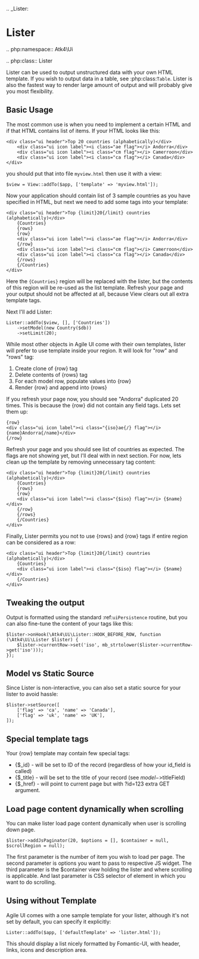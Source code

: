 .. _Lister:

# Lister

.. php:namespace:: Atk4\Ui

.. php:class:: Lister

Lister can be used to output unstructured data with your own HTML template. If you wish to output
data in a table, see :php:class:`Table`. Lister is also the fastest way to render large amount of
output and will probably give you most flexibility.

## Basic Usage

The most common use is when you need to implement a certain HTML and if that HTML contains list of
items. If your HTML looks like this:

```
<div class="ui header">Top 20 countries (alphabetically)</div>
    <div class="ui icon label"><i class="ae flag"></i> Andorra</div>
    <div class="ui icon label"><i class="cm flag"></i> Camerroon</div>
    <div class="ui icon label"><i class="ca flag"></i> Canada</div>
</div>
```

you should put that into file `myview.html` then use it with a view:

```
$view = View::addTo($app, ['template' => 'myview.html']);
```

Now your application should contain list of 3 sample countries as you have specified in HTML, but next
we need to add some tags into your template:

```
<div class="ui header">Top {limit}20{/limit} countries (alphabetically)</div>
    {Countries}
    {rows}
    {row}
    <div class="ui icon label"><i class="ae flag"></i> Andorra</div>
    {/row}
    <div class="ui icon label"><i class="cm flag"></i> Camerroon</div>
    <div class="ui icon label"><i class="ca flag"></i> Canada</div>
    {/rows}
    {/Countries}
</div>
```

Here the `{Countries}` region will be replaced with the lister, but the contents of
this region will be re-used as the list template. Refresh your page and your output
should not be affected at all, because View clears out all extra template tags.

Next I'll add Lister:

```
Lister::addTo($view, [], ['Countries'])
    ->setModel(new Country($db))
    ->setLimit(20);
```

While most other objects in Agile UI come with their own templates, lister will prefer
to use template inside your region. It will look for "row" and "rows" tag:

 1. Create clone of {row} tag
 2. Delete contents of {rows} tag
 3. For each model row, populate values into {row}
 4. Render {row} and append into {rows}

If you refresh your page now, you should see "Andorra" duplicated 20 times. This is because
the {row} did not contain any field tags. Lets set them up:

```
{row}
<div class="ui icon label"><i class="{iso}ae{/} flag"></i> {name}Andorra{/name}</div>
{/row}
```

Refresh your page and you should see list of countries as expected. The flags are not showing yet,
but I'll deal with in next section. For now, lets clean up the template by removing unnecessary tag content:

```
<div class="ui header">Top {limit}20{/limit} countries (alphabetically)</div>
    {Countries}
    {rows}
    {row}
    <div class="ui icon label"><i class="{$iso} flag"></i> {$name}</div>
    {/row}
    {/rows}
    {/Countries}
</div>
```

Finally, Lister permits you not to use {rows} and {row} tags if entire region can be considered as a row:

```
<div class="ui header">Top {limit}20{/limit} countries (alphabetically)</div>
    {Countries}
    <div class="ui icon label"><i class="{$iso} flag"></i> {$name}</div>
    {/Countries}
</div>
```

## Tweaking the output

Output is formatted using the standard :ref:`uiPersistence` routine, but you can also fine-tune the content
of your tags like this:

```
$lister->onHook(\Atk4\Ui\Lister::HOOK_BEFORE_ROW, function (\Atk4\Ui\Lister $lister) {
    $lister->currentRow->set('iso', mb_strtolower($lister->currentRow->get('iso')));
});
```

## Model vs Static Source

Since Lister is non-interactive, you can also set a static source for your lister to avoid hassle:

```
$lister->setSource([
    ['flag' => 'ca', 'name' => 'Canada'],
    ['flag' => 'uk', 'name' => 'UK'],
]);
```

## Special template tags

Your {row} template may contain few special tags:

 - {$_id} - will be set to ID of the record (regardless of how your id_field is called)
 - {$_title} - will be set to the title of your record (see $model->$titleField)
 - {$_href} - will point to current page but with ?id=123 extra GET argument.

## Load page content dynamically when scrolling

You can make lister load page content dynamically when user is scrolling down page.

```
$lister->addJsPaginator(20, $options = [], $container = null, $scrollRegion = null);
```

The first parameter is the number of item you wish to load per page.
The second parameter is options you want to pass to respective JS widget.
The third parameter is the $container view holding the lister and where scrolling is applicable.
And last parameter is CSS selector of element in which you want to do scrolling.

## Using without Template

Agile UI comes with a one sample template for your lister, although it's not set by default,
you can specify it explicitly:

```
Lister::addTo($app, ['defaultTemplate' => 'lister.html']);
```

This should display a list nicely formatted by Fomantic-UI, with header, links, icons and description area.

